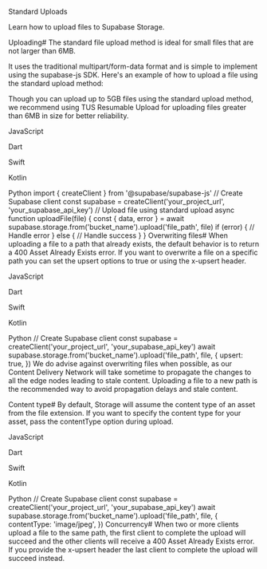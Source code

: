 Standard Uploads

Learn how to upload files to Supabase Storage.

Uploading#
The standard file upload method is ideal for small files that are not larger than 6MB.

It uses the traditional multipart/form-data format and is simple to implement using the supabase-js SDK. Here's an example of how to upload a file using the standard upload method:

Though you can upload up to 5GB files using the standard upload method, we recommend using TUS Resumable Upload for uploading files greater than 6MB in size for better reliability.


JavaScript

Dart

Swift

Kotlin

Python
import { createClient } from '@supabase/supabase-js'
// Create Supabase client
const supabase = createClient('your_project_url', 'your_supabase_api_key')
// Upload file using standard upload
async function uploadFile(file) {
  const { data, error } = await supabase.storage.from('bucket_name').upload('file_path', file)
  if (error) {
    // Handle error
  } else {
    // Handle success
  }
}
Overwriting files#
When uploading a file to a path that already exists, the default behavior is to return a 400 Asset Already Exists error.
If you want to overwrite a file on a specific path you can set the upsert options to true or using the x-upsert header.


JavaScript

Dart

Swift

Kotlin

Python
// Create Supabase client
const supabase = createClient('your_project_url', 'your_supabase_api_key')
await supabase.storage.from('bucket_name').upload('file_path', file, {
  upsert: true,
})
We do advise against overwriting files when possible, as our Content Delivery Network will take sometime to propagate the changes to all the edge nodes leading to stale content.
Uploading a file to a new path is the recommended way to avoid propagation delays and stale content.

Content type#
By default, Storage will assume the content type of an asset from the file extension. If you want to specify the content type for your asset, pass the contentType option during upload.


JavaScript

Dart

Swift

Kotlin

Python
// Create Supabase client
const supabase = createClient('your_project_url', 'your_supabase_api_key')
await supabase.storage.from('bucket_name').upload('file_path', file, {
  contentType: 'image/jpeg',
})
Concurrency#
When two or more clients upload a file to the same path, the first client to complete the upload will succeed and the other clients will receive a 400 Asset Already Exists error.
If you provide the x-upsert header the last client to complete the upload will succeed instead.

